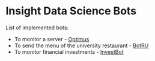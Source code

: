 # Insight Data Science Bots

List of implemented bots:

* To monitor a server - [Optimus](optimus)
* To send the menu of the university restaurant - [BotRU](university-restaurant)
* To monitor financial investments - [InvestBot](investbot)
